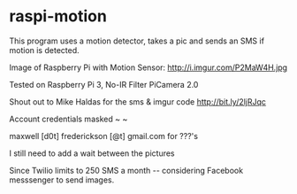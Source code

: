 # raspi-motion

This program uses a motion detector, takes a pic and
sends an SMS if motion is detected.

Image of Raspberry Pi with Motion Sensor:
http://i.imgur.com/P2MaW4H.jpg

Tested on Raspberry Pi 3, No-IR Filter PiCamera 2.0

Shout out to Mike Haldas for the sms & imgur code
http://bit.ly/2ljRJqc

Account credentials masked ~ ~ 

maxwell [d0t] frederickson [@t] gmail.com for ???'s


I still need to add a wait between the pictures

Since Twilio limits to 250 SMS a month -- considering Facebook messsenger to send images.
